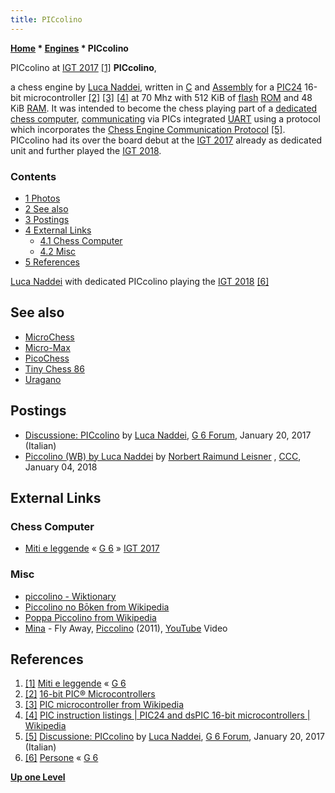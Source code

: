 ```yaml
---
title: PICcolino
---
```

**[Home](Home "Home") \* [Engines](Engines "Engines") \* PICcolino**



 [](File:Piccolino2017.jpg) PICcolino at [IGT 2017](IGT_2017 "IGT 2017") <a id="cite-note-1" href="#cite-ref-1">[1]</a> 
**PICcolino**,  

a chess engine by [Luca Naddei](Luca_Naddei "Luca Naddei"), written in [C](C "C") and [Assembly](Assembly "Assembly") for a [PIC24](PIC_Microcontroller#PIC24 "PIC Microcontroller") 16-bit microcontroller <a id="cite-note-2" href="#cite-ref-2">[2]</a> <a id="cite-note-3" href="#cite-ref-3">[3]</a>
<a id="cite-note-4" href="#cite-ref-4">[4]</a> 
at 70 Mhz with 512 KiB of [flash](Memory#Flash "Memory") [ROM](Memory#ROM "Memory") and 48 KiB [RAM](Memory#RAM "Memory"). 
It was intended to become the chess playing part of a [dedicated chess computer](Dedicated_Chess_Computers "Dedicated Chess Computers"), [communicating](https://en.wikipedia.org/wiki/Serial_communication) via PICs integrated [UART](https://en.wikipedia.org/wiki/Universal_asynchronous_receiver-transmitter) using a protocol which incorporates the [Chess Engine Communication Protocol](Chess_Engine_Communication_Protocol "Chess Engine Communication Protocol") <a id="cite-note-5" href="#cite-ref-5">[5]</a>. PICcolino had its over the board debut at the [IGT 2017](IGT_2017 "IGT 2017") already as dedicated unit and further played the [IGT 2018](IGT_2018 "IGT 2018").



### Contents


* [1 Photos](#photos)
* [2 See also](#see-also)
* [3 Postings](#postings)
* [4 External Links](#external-links)
	+ [4.1 Chess Computer](#chess-computer)
	+ [4.2 Misc](#misc)
* [5 References](#references)






 [](https://www.g-sei.org/persone/#!) 
[Luca Naddei](Luca_Naddei "Luca Naddei") with dedicated PICcolino playing the [IGT 2018](IGT_2018 "IGT 2018") <a id="cite-note-6" href="#cite-ref-6">[6]</a>



## See also


* [MicroChess](MicroChess "MicroChess")
* [Micro-Max](Micro-Max "Micro-Max")
* [PicoChess](PicoChess "PicoChess")
* [Tiny Chess 86](Tiny_Chess_86 "Tiny Chess 86")
* [Uragano](Uragano "Uragano")


## Postings


* [Discussione: PICcolino](https://www.g-sei.org/forums/topic/piccolino/) by [Luca Naddei](Luca_Naddei "Luca Naddei"), [G 6 Forum](G_6 "G 6"), January 20, 2017 (Italian)
* [Piccolino (WB) by Luca Naddei](http://talkchess.com/forum3/viewtopic.php?t=66245) by [Norbert Raimund Leisner](Norbert_Raimund_Leisner "Norbert Raimund Leisner") , [CCC](CCC "CCC"), January 04, 2018


## External Links


### Chess Computer


* [Miti e leggende](https://www.g-sei.org/miti-e-leggende/#!) « [G 6](G_6 "G 6") » [IGT 2017](IGT_2017 "IGT 2017")


### Misc


* [piccolino - Wiktionary](https://en.wiktionary.org/wiki/piccolino)
* [Piccolino no Bōken from Wikipedia](https://en.wikipedia.org/wiki/Piccolino_no_B%C5%8Dken)
* [Poppa Piccolino from Wikipedia](https://en.wikipedia.org/wiki/Poppa_Piccolino)
* [Mina](https://en.wikipedia.org/wiki/Mina_(Italian_singer)) - Fly Away, [Piccolino](https://en.wikipedia.org/wiki/Piccolino) (2011), [YouTube](https://en.wikipedia.org/wiki/YouTube) Video


 
## References


1. <a id="cite-ref-1" href="#cite-note-1">[1]</a> [Miti e leggende](https://www.g-sei.org/miti-e-leggende/#!) « [G 6](G_6 "G 6")
2. <a id="cite-ref-2" href="#cite-note-2">[2]</a> [16-bit PIC® Microcontrollers](http://www.microchip.com/design-centers/16-bit)
3. <a id="cite-ref-3" href="#cite-note-3">[3]</a> [PIC microcontroller from Wikipedia](https://en.wikipedia.org/wiki/PIC_microcontroller)
4. <a id="cite-ref-4" href="#cite-note-4">[4]</a> [PIC instruction listings | PIC24 and dsPIC 16-bit microcontrollers | Wikipedia](https://en.wikipedia.org/wiki/PIC_instruction_listings#PIC24_and_dsPIC_16-bit_microcontrollers)
5. <a id="cite-ref-5" href="#cite-note-5">[5]</a> [Discussione: PICcolino](https://www.g-sei.org/forums/topic/piccolino/) by [Luca Naddei](Luca_Naddei "Luca Naddei"), [G 6 Forum](G_6 "G 6"), January 20, 2017 (Italian)
6. <a id="cite-ref-6" href="#cite-note-6">[6]</a> [Persone](https://www.g-sei.org/persone/#squelch-taas-tab-content-0-4) « [G 6](G_6 "G 6")

**[Up one Level](Engines "Engines")**







 
